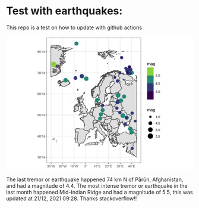 <!-- README.md is generated from README.Rmd. Please edit that file -->

Test with earthquakes:
======================

This repo is a test on how to update with github actions

![](man/figures/README-unnamed-chunk-2-1.png)

The last tremor or earthquake happened 74 km N of Pārūn, Afghanistan,
and had a magnitude of 4.4. The most intense tremor or earthquake in the
last month happened Mid-Indian Ridge and had a magnitude of 5.5, this
was updated at 21/12, 2021 09:28. Thanks stackoverflow!!
